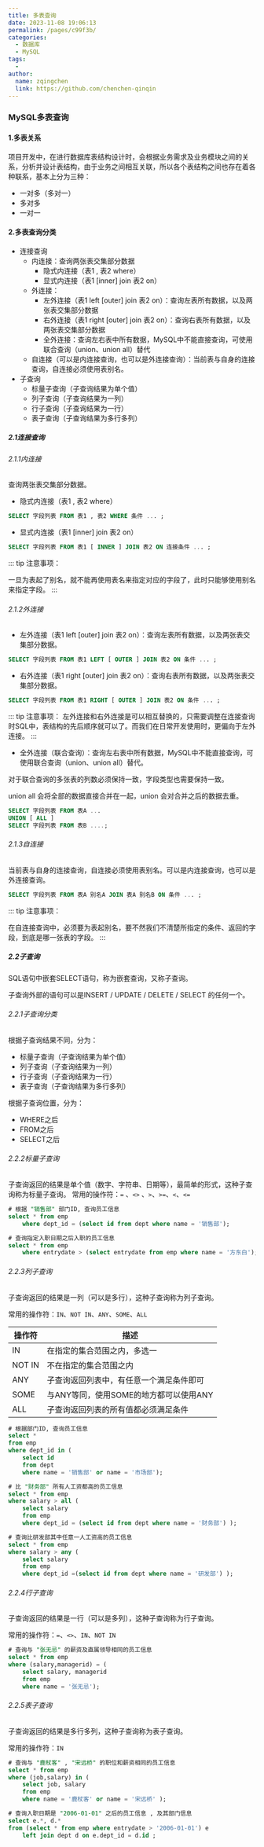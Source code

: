 ```yaml
---
title: 多表查询
date: 2023-11-08 19:06:13
permalink: /pages/c99f3b/
categories:
  - 数据库
  - MySQL
tags:
  - 
author: 
  name: zqingchen
  link: https://github.com/chenchen-qinqin
---
```

### MySQL多表查询

#### 1.多表关系

项目开发中，在进行数据库表结构设计时，会根据业务需求及业务模块之间的关系，分析并设计表结构，由于业务之间相互关联，所以各个表结构之间也存在着各种联系，基本上分为三种：

- 一对多（多对一）
- 多对多
- 一对一

#### 2.多表查询分类

- 连接查询
  - 内连接：查询两张表交集部分数据
    - 隐式内连接（表1 , 表2 where）
    - 显式内连接（表1 [inner] join 表2 on）
  - 外连接：
    - 左外连接（表1 left [outer] join 表2 on）：查询左表所有数据，以及两张表交集部分数据
    - 右外连接（表1 right [outer] join 表2 on）：查询右表所有数据，以及两张表交集部分数据
    - 全外连接：查询左右表中所有数据，MySQL中不能直接查询，可使用联合查询（union、union all）替代
  - 自连接（可以是内连接查询，也可以是外连接查询）：当前表与自身的连接查询，自连接必须使用表别名。
- 子查询
  - 标量子查询（子查询结果为单个值）
  - 列子查询（子查询结果为一列）
  - 行子查询（子查询结果为一行）
  - 表子查询（子查询结果为多行多列）

##### 2.1连接查询

###### 2.1.1内连接

查询两张表交集部分数据。

- 隐式内连接（表1 , 表2 where）

```sql
SELECT 字段列表 FROM 表1 , 表2 WHERE 条件 ... ;
```

- 显式内连接（表1 [inner] join 表2 on）

```sql
SELECT 字段列表 FROM 表1 [ INNER ] JOIN 表2 ON 连接条件 ... ;
```

::: tip 注意事项：

一旦为表起了别名，就不能再使用表名来指定对应的字段了，此时只能够使用别名来指定字段。
:::

###### 2.1.2外连接

- 左外连接（表1 left [outer] join 表2 on）：查询左表所有数据，以及两张表交集部分数据。

```sql
SELECT 字段列表 FROM 表1 LEFT [ OUTER ] JOIN 表2 ON 条件 ... ;
```

- 右外连接（表1 right [outer] join 表2 on）：查询右表所有数据，以及两张表交集部分数据。

```sql
SELECT 字段列表 FROM 表1 RIGHT [ OUTER ] JOIN 表2 ON 条件 ... ;
```

::: tip 注意事项：
左外连接和右外连接是可以相互替换的，只需要调整在连接查询时SQL中，表结构的先后顺序就可以了。而我们在日常开发使用时，更偏向于左外连接。
:::

- 全外连接（联合查询）：查询左右表中所有数据，MySQL中不能直接查询，可使用联合查询（union、union all）替代。

对于联合查询的多张表的列数必须保持一致，字段类型也需要保持一致。

union all 会将全部的数据直接合并在一起，union 会对合并之后的数据去重。

```sql
SELECT 字段列表 FROM 表A ...
UNION [ ALL ]
SELECT 字段列表 FROM 表B ....;
```

###### 2.1.3自连接

当前表与自身的连接查询，自连接必须使用表别名。可以是内连接查询，也可以是外连接查询。

```sql
SELECT 字段列表 FROM 表A 别名A JOIN 表A 别名B ON 条件 ... ;
```

::: tip 注意事项：

在自连接查询中，必须要为表起别名，要不然我们不清楚所指定的条件、返回的字段，到底是哪一张表的字段。
:::

##### 2.2子查询

SQL语句中嵌套SELECT语句，称为嵌套查询，又称子查询。

子查询外部的语句可以是INSERT / UPDATE / DELETE / SELECT 的任何一个。

###### 2.2.1子查询分类

根据子查询结果不同，分为：

- 标量子查询（子查询结果为单个值）
- 列子查询（子查询结果为一列）
- 行子查询（子查询结果为一行）
- 表子查询（子查询结果为多行多列）

根据子查询位置，分为：

- WHERE之后
- FROM之后
- SELECT之后

###### 2.2.2标量子查询

子查询返回的结果是单个值（数字、字符串、日期等），最简单的形式，这种子查询称为标量子查询。 常用的操作符：`=` 、`<>` 、`>`、`>=`、`<`、`<=`

```sql
# 根据 "销售部" 部门ID, 查询员工信息
select * from emp 
	where dept_id = (select id from dept where name = '销售部');

# 查询指定入职日期之后入职的员工信息
select * from emp 
	where entrydate > (select entrydate from emp where name = '方东白');
```

###### 2.2.3列子查询

子查询返回的结果是一列（可以是多行），这种子查询称为列子查询。 

常用的操作符：`IN`、`NOT IN`、`ANY`、`SOME`、`ALL`

| 操作符 | 描述                                     |
| ------ | ---------------------------------------- |
| IN     | 在指定的集合范围之内，多选一             |
| NOT IN | 不在指定的集合范围之内                   |
| ANY    | 子查询返回列表中，有任意一个满足条件即可 |
| SOME   | 与ANY等同，使用SOME的地方都可以使用ANY   |
| ALL    | 子查询返回列表的所有值都必须满足条件     |

```sql
# 根据部门ID, 查询员工信息
select * 
from emp 
where dept_id in (
    select id 
    from dept 
    where name = '销售部' or name = '市场部');

# 比 "财务部" 所有人工资都高的员工信息
select * from emp 
where salary > all ( 
    select salary 
    from emp 
    where dept_id = (select id from dept where name = '财务部') );

# 查询比研发部其中任意一人工资高的员工信息
select * from emp 
where salary > any ( 
    select salary 
    from emp 
    where dept_id =(select id from dept where name = '研发部') );
```

###### 2.2.4行子查询

子查询返回的结果是一行（可以是多列），这种子查询称为行子查询。 

常用的操作符：`=`、`<>`、`IN`、`NOT IN`

```sql
# 查询与 "张无忌" 的薪资及直属领导相同的员工信息
select * from emp 
where (salary,managerid) = (
    select salary, managerid 
    from emp
	where name = '张无忌');
```

###### 2.2.5表子查询

子查询返回的结果是多行多列，这种子查询称为表子查询。 

常用的操作符：`IN`

```sql
# 查询与 "鹿杖客" , "宋远桥" 的职位和薪资相同的员工信息
select * from emp 
where (job,salary) in ( 
    select job, salary 
    from emp 
    where name = '鹿杖客' or name = '宋远桥' );

# 查询入职日期是 "2006-01-01" 之后的员工信息 , 及其部门信息
select e.*, d.* 
from (select * from emp where entrydate > '2006-01-01') e 
	left join dept d on e.dept_id = d.id ;
```
